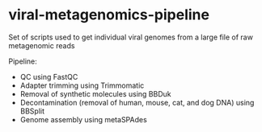 # viral-metagenomics-pipeline
Set of scripts used to get individual viral genomes from a large file of raw metagenomic reads

Pipeline:
- QC using FastQC
- Adapter trimming using Trimmomatic
- Removal of synthetic molecules using BBDuk
- Decontamination (removal of human, mouse, cat, and dog DNA) using BBSplit
- Genome assembly using metaSPAdes

